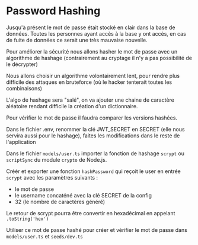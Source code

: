 # Password Hashing

Jusqu'à présent le mot de passe était stocké en clair dans la base de données. Toutes les personnes ayant accès à la base y ont accès, en cas de fuite de données ce serait une très mauvaise nouvelle.

Pour améliorer la sécurité nous allons hasher le mot de passe avec un algorithme de hashage (contrairement au cryptage il n'y a pas possibilité de le décrypter)

Nous allons choisir un algorithme volontairement lent, pour rendre plus difficile des attaques en bruteforce (où le hacker tenterait toutes les combinaisons)

L'algo de hashage sera "salé", on va ajouter une chaine de caractère aléatoire rendant difficile la création d'un dictionnaire.

Pour vérifier le mot de passe il faudra comparer les versions hashées.

Dans le fichier .env, renommer la clé JWT_SECRET en SECRET (elle nous servira aussi pour le hashage), faites les modifications dans le reste de l'application

Dans le fichier `models/user.ts` importer la fonction de hashage `scrypt` ou `scriptSync` du module `crypto` de Node.js.

Créér et exporter une fonction `hashPassword` qui reçoit le user en entrée `scrypt` avec les paramètres suivants :
- le mot de passe
- le username concaténé avec la clé SECRET de la config
- 32 (le nombre de caractères généré)

Le retour de scrypt pourra être convertir en hexadécimal en appelant `.toString('hex')`

Utiliser ce mot de passe hashé pour créer et vérifier le mot de passe dans `models/user.ts` et `seeds/dev.ts`
